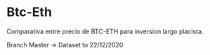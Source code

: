 # Btc-Eth
Comparativa entre precio de BTC-ETH para inversion largo placista.

Branch Master -> Dataset to 22/12/2020
